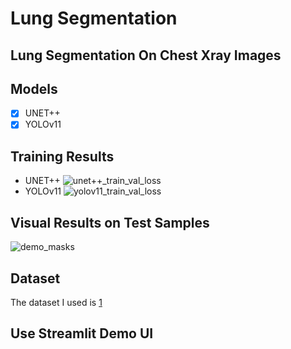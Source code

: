# Lung Segmentation

## Lung Segmentation On Chest Xray Images

## Models

- [x] UNET++
- [x] YOLOv11

## Training Results
- UNET++
![unet++_train_val_loss](https://github.com/user-attachments/assets/8ce5aaef-eaab-4a23-af9a-ee2d44a98c43)
- YOLOv11
![yolov11_train_val_loss](https://github.com/user-attachments/assets/2280d48d-36c7-458e-9d25-ffb7b0577b19)

## Visual Results on Test Samples
![demo_masks](https://github.com/user-attachments/assets/f806cd80-89e6-4307-952d-2b49984345b8)

## Dataset
The dataset I used is [1](https://www.kaggle.com/datasets/iamtapendu/chest-x-ray-lungs-segmentation)

## Use Streamlit Demo UI
